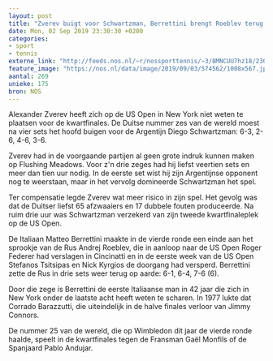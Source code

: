 ```yaml
---
layout: post
title: "Zverev buigt voor Schwartzman, Berrettini brengt Roeblev terug op aarde"
date: Mon, 02 Sep 2019 23:30:30 +0200
categories: 
- sport 
- tennis 
externe_link: "http://feeds.nos.nl/~r/nossporttennis/~3/8MNCUU7hz18/2300102"
feature_image: "https://nos.nl/data/image/2019/09/03/574562/1008x567.jpg"
aantal: 269
unieke: 175
bron: NOS
---
```


<p>Alexander Zverev heeft zich op de US Open in New York niet weten te plaatsen voor de kwartfinales. De Duitse nummer zes van de wereld moest na vier sets het hoofd buigen voor de Argentijn Diego Schwartzman: 6-3, 2-6, 4-6, 3-6.</p>
<p>Zverev had in de voorgaande partijen al geen grote indruk kunnen maken op Flushing Meadows. Voor z'n drie zeges had hij liefst veertien sets en meer dan tien uur nodig. In de eerste set wist hij zijn Argentijnse opponent nog te weerstaan, maar in het vervolg domineerde Schwartzman het spel.</p>
<p>Ter compensatie legde Zverev wat meer risico in zijn spel. Het gevolg was dat de Duitser liefst 65 afzwaaiers en 17 dubbele fouten produceerde. Na ruim drie uur was Schwartzman verzekerd van zijn tweede kwartfinaleplek op de US Open.</p>
<p>De Italiaan Matteo Berrettini maakte in de vierde ronde een einde aan het sprookje van de Rus Andrej Roeblev, die in aanloop naar de US Open Roger Federer had verslagen in Cincinatti en in de eerste week van de US Open Stefanos Tsitsipas en Nick Kyrgios de doorgang had versperd. Berrettini zette de Rus in drie sets weer terug op aarde: 6-1, 6-4, 7-6 (6).</p>
<p>Door die zege is Berrettini de eerste Italiaanse man in 42 jaar die zich in New York onder de laatste acht heeft weten te scharen. In 1977 lukte dat Corrado Barazzutti, die uiteindelijk in de halve finales verloor van Jimmy Connors.</p>
<p>De nummer 25 van de wereld, die op Wimbledon dit jaar de vierde ronde haalde, speelt in de kwartfinales tegen de Fransman Gaël Monfils of de Spanjaard Pablo Andujar.</p><img src="http://feeds.feedburner.com/~r/nossporttennis/~4/8MNCUU7hz18" height="1" width="1" alt=""/>
